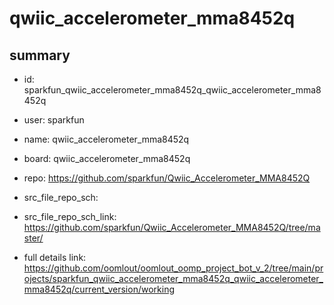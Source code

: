 # qwiic_accelerometer_mma8452q
 
## summary 
* id: sparkfun_qwiic_accelerometer_mma8452q_qwiic_accelerometer_mma8452q
* user: sparkfun
* name: qwiic_accelerometer_mma8452q
* board: qwiic_accelerometer_mma8452q
* repo: https://github.com/sparkfun/Qwiic_Accelerometer_MMA8452Q



* src_file_repo_sch: 
* src_file_repo_sch_link: https://github.com/sparkfun/Qwiic_Accelerometer_MMA8452Q/tree/master/
* full details link: https://github.com/oomlout/oomlout_oomp_project_bot_v_2/tree/main/projects/sparkfun_qwiic_accelerometer_mma8452q_qwiic_accelerometer_mma8452q/current_version/working  







